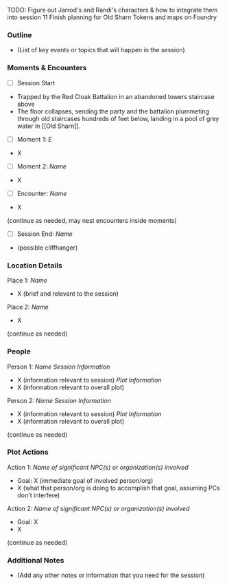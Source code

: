 TODO:
Figure out Jarrod's and Randi's characters & how to integrate them into session 11
Finish planning for Old Sharn
Tokens and maps on Foundry
### Outline
- (List of key events or topics that will happen in the session)

### Moments & Encounters

- [ ] Session Start
- Trapped by the Red Cloak Battalion in an abandoned towers staircase above 
- The floor collapses, sending the party and the battalion plummeting through old staircases hundreds of feet below, landing in a pool of grey water in [[Old Sharn]].

- [ ] Moment 1: *E*
- X

- [ ] Moment 2: *Name*
- X
- [ ] Encounter: *Name*
- X

(continue as needed, may nest encounters inside moments)

- [ ] Session End: *Name*
- (possible cliffhanger)

### Location Details

Place 1: *Name*
- X (brief and relevant to the session)

Place 2: *Name*
- X

(continue as needed)
### People

Person 1: *Name*
*Session Information*
- X (information relevant to session)
*Plot Information*
- X (information relevant to overall plot)

Person 2: *Name*
*Session Information*
- X (information relevant to session)
*Plot Information*
- X (information relevant to overall plot)

(continue as needed)
### Plot Actions

Action 1: *Name of significant NPC(s) or organization(s) involved*
- Goal: X (immediate goal of involved person/org)
- X (what that person/org is doing to accomplish that goal, assuming PCs don't interfere)

Action 2: *Name of significant NPC(s) or organization(s) involved*
- Goal: X
- X

(continue as needed)
### Additional Notes

- (Add any other notes or information that you need for the session)